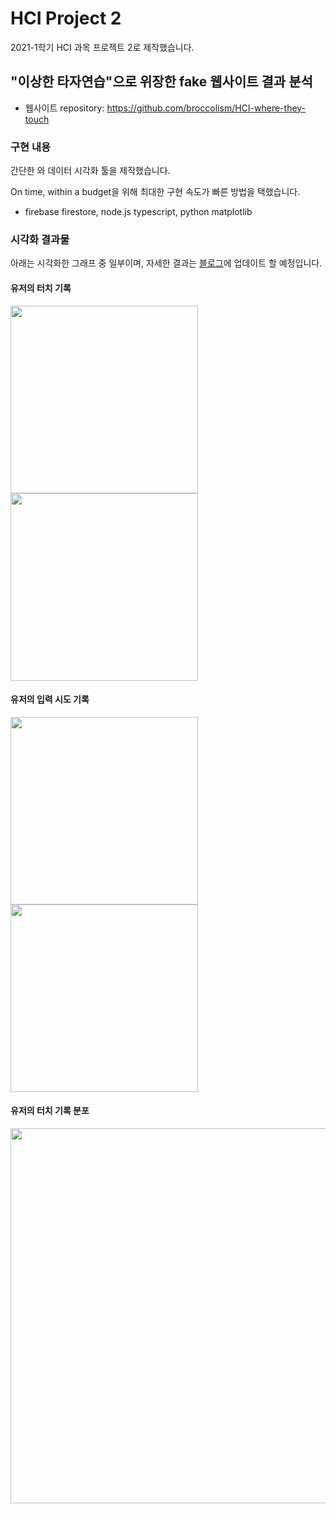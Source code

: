 # HCI Project 2

2021-1학기 HCI 과목 프로젝트 2로 제작했습니다.

## "이상한 타자연습"으로 위장한 fake 웹사이트 결과 분석

- 웹사이트 repository: https://github.com/broccolism/HCI-where-they-touch

### 구현 내용

간단한 와 데이터 시각화 툴을 제작했습니다.

On time, within a budget을 위해 최대한 구현 속도가 빠른 방법을 택했습니다.

- firebase firestore, node.js typescript, python matplotlib

### 시각화 결과물

아래는 시각화한 그래프 중 일부이며, 자세한 결과는 [블로그](https://velog.io/@broccolism)에 업데이트 할 예정입니다.

#### 유저의 터치 기록

<div style={{display: "flex", flexDirection: "row"}}>
  <img width="300" src=https://user-images.githubusercontent.com/45515332/122631640-02b08b00-d108-11eb-82de-b7e49652b232.png>
  <img width="300" src=https://user-images.githubusercontent.com/45515332/122631654-21168680-d108-11eb-94dc-8fd9cb887dea.png>
</div>

#### 유저의 입력 시도 기록

<div style={{display: "flex", flexDirection: "row"}}>
  <img width="300" src=https://user-images.githubusercontent.com/45515332/122631578-8cac2400-d107-11eb-8c69-ef4031b1fa74.png>
  <img width="300" src=https://user-images.githubusercontent.com/45515332/122631580-8e75e780-d107-11eb-905f-1240c67252dc.png>
</div>

#### 유저의 터치 기록 분포

<img width="600" src=https://user-images.githubusercontent.com/45515332/122631584-92096e80-d107-11eb-867b-2321a5845cc9.png>
